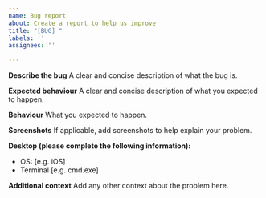 ```yaml
---
name: Bug report
about: Create a report to help us improve
title: "[BUG] "
labels: ''
assignees: ''

---
```


**Describe the bug**
A clear and concise description of what the bug is.

**Expected behaviour**
A clear and concise description of what you expected to happen.

**Behaviour**
What you expected to happen.

**Screenshots**
If applicable, add screenshots to help explain your problem.

**Desktop (please complete the following information):**
 - OS: [e.g. iOS]
- Terminal [e.g. cmd.exe]

**Additional context**
Add any other context about the problem here.
